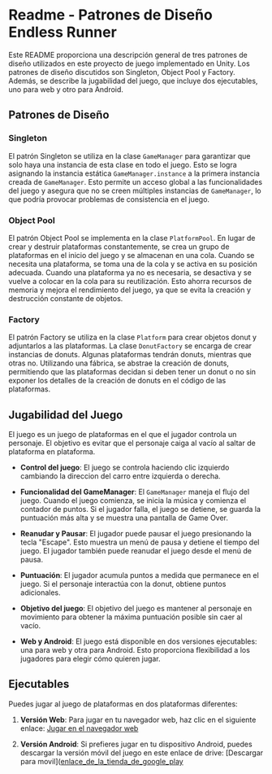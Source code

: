 # Readme - Patrones de Diseño Endless Runner

Este README proporciona una descripción general de tres patrones de diseño utilizados en este proyecto de juego implementado en Unity. Los patrones de diseño discutidos son Singleton, Object Pool y Factory. Además, se describe la jugabilidad del juego, que incluye dos ejecutables, uno para web y otro para Android.

## Patrones de Diseño

### Singleton

El patrón Singleton se utiliza en la clase `GameManager` para garantizar que solo haya una instancia de esta clase en todo el juego. Esto se logra asignando la instancia estática `GameManager.instance` a la primera instancia creada de `GameManager`. Esto permite un acceso global a las funcionalidades del juego y asegura que no se creen múltiples instancias de `GameManager`, lo que podría provocar problemas de consistencia en el juego.

### Object Pool

El patrón Object Pool se implementa en la clase `PlatformPool`. En lugar de crear y destruir plataformas constantemente, se crea un grupo de plataformas en el inicio del juego y se almacenan en una cola. Cuando se necesita una plataforma, se toma una de la cola y se activa en su posición adecuada. Cuando una plataforma ya no es necesaria, se desactiva y se vuelve a colocar en la cola para su reutilización. Esto ahorra recursos de memoria y mejora el rendimiento del juego, ya que se evita la creación y destrucción constante de objetos.

### Factory

El patrón Factory se utiliza en la clase `Platform` para crear objetos donut y adjuntarlos a las plataformas. La clase `DonutFactory` se encarga de crear instancias de donuts. Algunas plataformas tendrán donuts, mientras que otras no. Utilizando una fábrica, se abstrae la creación de donuts, permitiendo que las plataformas decidan si deben tener un donut o no sin exponer los detalles de la creación de donuts en el código de las plataformas.

## Jugabilidad del Juego

El juego es un juego de plataformas en el que el jugador controla un personaje. El objetivo es evitar que el personaje caiga al vacío al saltar de plataforma en plataforma.

- **Control del juego**: El juego se controla haciendo clic izquierdo cambiando la direccion del carro entre izquierda o derecha.

- **Funcionalidad del GameManager**: El `GameManager` maneja el flujo del juego. Cuando el juego comienza, se inicia la música y comienza el contador de puntos. Si el jugador falla, el juego se detiene, se guarda la puntuación más alta y se muestra una pantalla de Game Over.

- **Reanudar y Pausar**: El jugador puede pausar el juego presionando la tecla "Escape". Esto muestra un menú de pausa y detiene el tiempo del juego. El jugador también puede reanudar el juego desde el menú de pausa.

- **Puntuación**: El jugador acumula puntos a medida que permanece en el juego. Si el personaje interactúa con la donut, obtiene puntos adicionales.

- **Objetivo del juego**: El objetivo del juego es mantener al personaje en movimiento para obtener la máxima puntuación posible sin caer al vacío.

- **Web y Android**: El juego está disponible en dos versiones ejecutables: una para web y otra para Android. Esto proporciona flexibilidad a los jugadores para elegir cómo quieren jugar.

## Ejecutables

Puedes jugar al juego de plataformas en dos plataformas diferentes:

1. **Versión Web**: Para jugar en tu navegador web, haz clic en el siguiente enlace:
   [Jugar en el navegador web](https://a-la-fresh.itch.io/zig-zag-runner)

2. **Versión Android**: Si prefieres jugar en tu dispositivo Android, puedes descargar la versión móvil del juego en este enlace de drive:
   [Descargar para movil]([enlace_de_la_tienda_de_google_play](https://drive.google.com/file/d/1K2EBxF6H1spZ2benM9YRgF_uvfofWGKt/view?usp=sharing)

